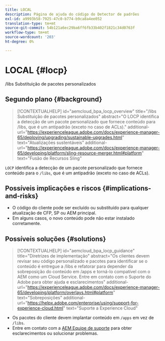 ```yaml
---
title: LOCAL
description: Página de ajuda do código do Detector de padrões
exl-id: a9993b58-7925-47c0-b774-b9ca8a4ee052
translation-type: tm+mt
source-git-commit: 54b121a6ec29ba6ff6fb33b402f1821c34d0763f
workflow-type: tm+mt
source-wordcount: '203'
ht-degree: 0%

---
```


# LOCAL {#locp}

/libs Substituição de pacotes personalizados

## Segundo plano {#background}

>[!CONTEXTUALHELP]
>id="aemcloud_bpa_locp_overview"
>title="/libs Substituição de pacotes personalizados"
>abstract="O LOCP identifica a detecção de um pacote personalizado que fornece conteúdo para /libs, que é um antipadrão (exceto no caso de ACLs)."
>additional-url="https://experienceleague.adobe.com/docs/experience-manager-65/deploying/upgrading/sustainable-upgrades.html" text="Atualizações sustentáveis"
>additional-url="https://experienceleague.adobe.com/docs/experience-manager-65/developing/platform/sling-resource-merger.html#platform" text="Fusão de Recursos Sling"

`LOCP` identifica a detecção de um pacote personalizado que fornece conteúdo para o  `/libs`, que é um antipadrão (exceto no caso de ACLs).

## Possíveis implicações e riscos {#implications-and-risks}

* O código do cliente pode ser excluído ou substituído para qualquer atualização de CFP, SP ou AEM principal.
* Em alguns casos, o novo conteúdo pode não estar instalado corretamente.

## Possíveis soluções {#solutions}

>[!CONTEXTUALHELP]
>id="aemcloud_bpa_locp_guidance"
>title="Diretrizes de implementação"
>abstract="Os clientes devem revisar seu código personalizado e pacotes para identificar se o conteúdo é entregue a /libs e refatorar para depender da sobreposição do conteúdo em /apps e torná-lo compatível com o AEM como um Cloud Service. Entre em contato com o Suporte do Adobe para obter ajuda e esclarecimentos"
>additional-url="https://experienceleague.adobe.com/docs/experience-manager-65/developing/platform/overlays.html#platform" text="Sobreposições"
>additional-url="https://helpx.adobe.com/enterprise/using/support-for-experience-cloud.html" text="Suporte a Experience Cloud"

* Os pacotes do cliente devem implantar conteúdo em `/apps` em vez de `/libs`.
* Entre em contato com a [AEM Equipe de suporte](https://helpx.adobe.com/enterprise/using/support-for-experience-cloud.html) para obter esclarecimentos ou solucionar problemas.
